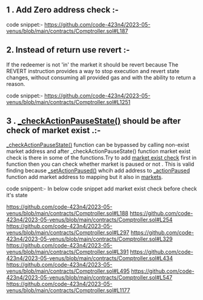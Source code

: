 ## 1 . Add Zero address check :-

code snippet:-
https://github.com/code-423n4/2023-05-venus/blob/main/contracts/Comptroller.sol#L187

## 2. Instead of return use revert :-
If the redeemer is not 'in' the market it should be revert because 
The REVERT instruction provides a way to stop execution and revert state changes, without consuming all provided gas and with the ability to return a reason.

code snippet:-
https://github.com/code-423n4/2023-05-venus/blob/main/contracts/Comptroller.sol#L1251


## 3 . [_checkActionPauseState()](https://github.com/code-423n4/2023-05-venus/blob/main/contracts/Comptroller.sol#LL1430C14-L1430C37) should be after check of market exist .:-

[_checkActionPauseState()](https://github.com/code-423n4/2023-05-venus/blob/main/contracts/Comptroller.sol#LL1430C14-L1430C37) function can be bypassed by calling non-exist market address and after _checkActionPauseState() function market exist check is there in some of the functions.Try to add [market exist check](https://github.com/code-423n4/2023-05-venus/blob/main/contracts/Comptroller.sol#L333) first in function then you can check whether market is paused or not . This is valid finding because [_setActionPaused()](https://github.com/code-423n4/2023-05-venus/blob/main/contracts/Comptroller.sol#L1224) whcih add address to  [_actionPaused](https://github.com/code-423n4/2023-05-venus/blob/main/contracts/Comptroller.sol#LL1224C14-L1224C31) function add market address to mapping but it also in [markets](https://github.com/code-423n4/2023-05-venus/blob/main/contracts/ComptrollerStorage.sol#LL80C39-L80C46).

code snippent:-
In below code snippet add market exist check before check it's state

https://github.com/code-423n4/2023-05-venus/blob/main/contracts/Comptroller.sol#L188
https://github.com/code-423n4/2023-05-venus/blob/main/contracts/Comptroller.sol#L254
https://github.com/code-423n4/2023-05-venus/blob/main/contracts/Comptroller.sol#L297
https://github.com/code-423n4/2023-05-venus/blob/main/contracts/Comptroller.sol#L329
https://github.com/code-423n4/2023-05-venus/blob/main/contracts/Comptroller.sol#L391
https://github.com/code-423n4/2023-05-venus/blob/main/contracts/Comptroller.sol#L434
https://github.com/code-423n4/2023-05-venus/blob/main/contracts/Comptroller.sol#L495
https://github.com/code-423n4/2023-05-venus/blob/main/contracts/Comptroller.sol#L547
https://github.com/code-423n4/2023-05-venus/blob/main/contracts/Comptroller.sol#L1177



